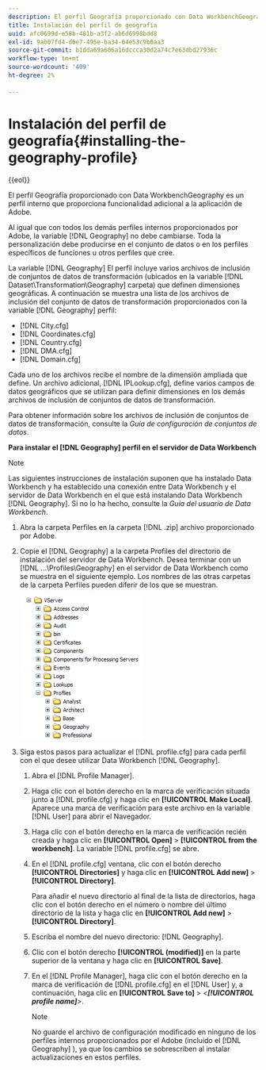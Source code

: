 ```yaml
---
description: El perfil Geografía proporcionado con Data WorkbenchGeography es un perfil interno que proporciona funcionalidad adicional a la aplicación de Adobe.
title: Instalación del perfil de geografía
uuid: afc0699d-e58b-481b-a3f2-ab6d6998bdd8
exl-id: 9ab07fd4-d6e7-495e-ba34-04e53c9b0aa3
source-git-commit: b1dda69a606a16dccca30d2a74c7e63dbd27936c
workflow-type: tm+mt
source-wordcount: '409'
ht-degree: 2%

---
```


# Instalación del perfil de geografía{#installing-the-geography-profile}

{{eol}}

El perfil Geografía proporcionado con Data WorkbenchGeography es un perfil interno que proporciona funcionalidad adicional a la aplicación de Adobe.

Al igual que con todos los demás perfiles internos proporcionados por Adobe, la variable [!DNL Geography] no debe cambiarse. Toda la personalización debe producirse en el conjunto de datos o en los perfiles específicos de funciones u otros perfiles que cree.

La variable [!DNL Geography] El perfil incluye varios archivos de inclusión de conjuntos de datos de transformación (ubicados en la variable [!DNL Dataset\Transformation\Geography] carpeta) que definen dimensiones geográficas. A continuación se muestra una lista de los archivos de inclusión del conjunto de datos de transformación proporcionados con la variable [!DNL Geography] perfil:

* [!DNL City.cfg]
* [!DNL Coordinates.cfg]
* [!DNL Country.cfg]
* [!DNL DMA.cfg]
* [!DNL Domain.cfg]

Cada uno de los archivos recibe el nombre de la dimensión ampliada que define. Un archivo adicional, [!DNL IPLookup.cfg], define varios campos de datos geográficos que se utilizan para definir dimensiones en los demás archivos de inclusión de conjuntos de datos de transformación.

Para obtener información sobre los archivos de inclusión de conjuntos de datos de transformación, consulte la *Guía de configuración de conjuntos de datos*.

**Para instalar el [!DNL Geography] perfil en el servidor de Data Workbench**

>[!NOTE]
>
>Las siguientes instrucciones de instalación suponen que ha instalado Data Workbench y ha establecido una conexión entre Data Workbench y el servidor de Data Workbench en el que está instalando Data Workbench [!DNL Geography]. Si no lo ha hecho, consulte la *Guía del usuario de Data Workbench*.

1. Abra la carpeta Perfiles en la carpeta [!DNL .zip] archivo proporcionado por Adobe.
1. Copie el [!DNL Geography] a la carpeta Profiles del directorio de instalación del servidor de Data Workbench. Desea terminar con un [!DNL ...\Profiles\Geography] en el servidor de Data Workbench como se muestra en el siguiente ejemplo. Los nombres de las otras carpetas de la carpeta Perfiles pueden diferir de los que se muestran.

   ![Información sobre los pasos](assets/Geo_installProfiles_dir.png)

1. Siga estos pasos para actualizar el [!DNL profile.cfg] para cada perfil con el que desee utilizar Data Workbench [!DNL Geography].

   1. Abra el [!DNL Profile Manager].
   1. Haga clic con el botón derecho en la marca de verificación situada junto a [!DNL profile.cfg] y haga clic en **[!UICONTROL Make Local]**. Aparece una marca de verificación para este archivo en la variable [!DNL User] para abrir el Navegador.

   1. Haga clic con el botón derecho en la marca de verificación recién creada y haga clic en **[!UICONTROL Open]** > **[!UICONTROL from the workbench]**. La variable [!DNL profile.cfg] se abre.

   1. En el [!DNL profile.cfg] ventana, clic con el botón derecho **[!UICONTROL Directories]** y haga clic en **[!UICONTROL Add new]** > **[!UICONTROL Directory]**.

      Para añadir el nuevo directorio al final de la lista de directorios, haga clic con el botón derecho en el número o nombre del último directorio de la lista y haga clic en **[!UICONTROL Add new]** > **[!UICONTROL Directory]**.

   1. Escriba el nombre del nuevo directorio: [!DNL Geography].
   1. Clic con el botón derecho **[!UICONTROL (modified)]** en la parte superior de la ventana y haga clic en **[!UICONTROL Save]**.

   1. En el [!DNL Profile Manager], haga clic con el botón derecho en la marca de verificación de [!DNL profile.cfg] en el [!DNL User] y, a continuación, haga clic en **[!UICONTROL Save to]** > *&lt;**[!UICONTROL profile name]**>*.

      >[!NOTE]
      >
      >No guarde el archivo de configuración modificado en ninguno de los perfiles internos proporcionados por el Adobe (incluido el [!DNL Geography] ), ya que los cambios se sobrescriben al instalar actualizaciones en estos perfiles.
